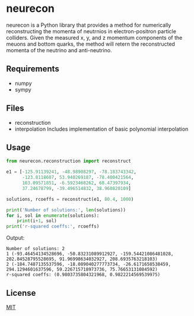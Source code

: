 # neurecon

neurecon is a Python library that provides a method for numerically reconstructing the momenta of neutrnios in electron-positron particle colliders. Given the measured x, y, and z momentum components of the meuons and bottom quarks, the method will retern the reconstructed momenta of the neutrino and anti-neutrino. 

## Requirements
* numpy
* sympy

## Files
* reconstruction
* interpolation
Includes implementation of basic polynomial interpolation


## Usage

```python
from neurecon.reconstruction import reconstruct

e1 = [-125.91139241, -48.98908297, -78.183743342, 
      -123.8118607, 53.940269187, -78.400421564,
      103.09571851, -6.5923468262, 68.47397934, 
      37.24678799, -39.496514832, 38.960820109]

solutions, rcoeffs = reconstruct(e1, 80.4, 1000)

print('Number of solutions:', len(solutions))
for i, sol in enumerate(solutions):
    print(i+1, sol)
print('r-squared coeffs:', rcoeffs)
```
Output:
```
Number of solutions: 2
1 (-93.46454134528696, -50.83231089912927, -159.54421086481028, 202.84528795528695, 91.96998634032927, 208.6935763218103)
2 (-184.7487135537596, -18.089040277773734, -26.6171658538459, 294.1294601637596, 59.226715718973736, 75.76653131084592)
r-squared coeffs: (0.9803735804321968, 0.9822214569539975)
```


## License
[MIT](https://choosealicense.com/licenses/mit/)
